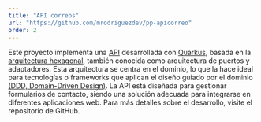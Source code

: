 ```yaml
---
title: "API correos"
url: "https://github.com/mrodriguezdev/pp-apicorreo"
order: 2
---
```


Este proyecto implementa una <a target="_blank" href="https://aws.amazon.com/es/what-is/api/" class="referencias">API</a> desarrollada con <a target="_blank" href="https://quarkus.io/" class="referencias">Quarkus</a>, basada en la <a target="_blank" href="https://blog.hubspot.es/website/que-es-arquitectura-hexagonal" class="referencias">arquitectura hexagonal</a>, también conocida como arquitectura de puertos y adaptadores. Esta arquitectura se centra en el dominio, lo que la hace ideal para tecnologías o frameworks que aplican el diseño guiado por el dominio <a target="_blank" href="https://blog.hubspot.es/website/que-es-ddd" class="referencias">(DDD, Domain-Driven Design)</a>. La API está diseñada para gestionar formularios de contacto, siendo una solución adecuada para integrarse en diferentes aplicaciones web. Para más detalles sobre el desarrollo, visite el repositorio de GitHub.


